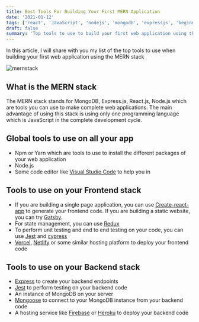 ```yaml
---
title: Best Tools For Building Your First MERN Application
date: '2021-01-12'
tags: ['react', 'JavaScript', 'nodejs', 'mongodb', 'expressjs', 'beginners']
draft: false
summary: 'Top tools to use to build your first web application using the MERN stack'
---
```


In this article, I will share with you my list of the top tools to use when building your first web application using the MERN stack

![mernstack](/static/images/mern-stack.png)

## What is the MERN stack

The MERN stack stands for MongoDB, Express.js, React.js, Node.js which are tools you can use to make complete web applications.
The main advantage of using this stack is using only one programming language which is JavaScript in the complete development cycle.

## Global tools to use on all your app

- Npm or Yarn which are tools to use to install the different packages of your web application
- Node.js
- Some code editor like [Visual Studio Code](https://code.visualstudio.com/) to help you in

## Tools to use on your Frontend stack

- If you are building a single page application, you can use [Create-react-app](https://create-react-app.dev/) to generate your frontend code. If you are building a static website, you can try [Gatsby](https://www.gatsbyjs.com/).
- For state management, you can use [Redux](https://redux.js.org/)
- To perform unit testing and end to end testing on your code, you can use [Jest](https://www.npmjs.com/package/jest) and [cypress](https://www.cypress.io/)
- [Vercel](https://vercel.com/), [Netlify](https://www.netlify.com/) or some similar hosting platform to deploy your frontend code

## Tools to use on your Backend stack

- [Express](https://www.npmjs.com/package/express) to create your backend endpoints
- [Jest](https://www.npmjs.com/package/jest) to perform testing on your backend code
- An instance of MongoDB on your server
- [Mongoose](https://www.npmjs.com/package/mongoose) to connect to your MongoDB instance from your backend code
- A hosting service like [Firebase](https://firebase.google.com/) or [Heroku](https://www.heroku.com/) to deploy your backend code
